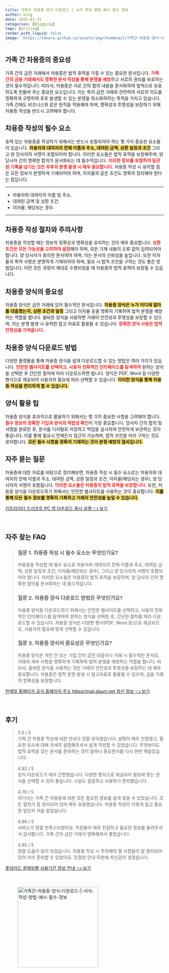 ```yaml
---
title: 가족간 차용증 양식 다운로드 | 서식 작성 방법 예시 필수 정보
author: bing
date: 2025-01-31
categories: [Blogging]
tags: [writing]
render_with_liquid: false
image: 'https://24nara.github.io/assets/img/thumbnail/가족간-차용증-양식-다운로드-|-서식-작성-방법-예시-필수-정보.webp'
---
```



<h2 id='가족_간_차용증의_중요성'>가족 간 차용증의 중요성</h2>

<p>가족 간의 금전 거래에서 차용증은 법적 효력을 가질 수 있는 중요한 문서입니다. <b><span style="color: #ee2323;">가족 간의 금융 거래에서도 명확한 문서 작성을 통해 분쟁을 예방</span></b>하고 서로의 권리를 보호하는 것이 필수적입니다. 따라서, 차용증은 서로 간의 합의 내용을 문서화하여 법적으로 유효하도록 만들어 주는 중요한 요소입니다. 이는 특히 금전 거래와 관련하여 서로의 의도를 명확하게 규명하여 추후 발생할 수 있는 분쟁을 최소화하려는 목적을 가지고 있습니다. 가족 간에도 비즈니스와 같은 원칙을 적용해야 하며, 명확성과 투명성을 보장하기 위해 차용증 작성을 반드시 고려해야 합니다.</p>

<h2 id='차용증_작성의_필수_요소'>차용증 작성의 필수 요소</h2>

<p>효력 있는 차용증을 작성하기 위해서는 반드시 포함되어야 하는 몇 가지 중요한 요소들이 있습니다. <b><span style="background-color: #ffe066;">차용자와 대여자의 전체 이름과 주소, 대여된 금액, 상환 일정과 조건</span></b> 그리고 양 당사자의 서명이 포함되어야 합니다. 이러한 요소들은 법적 효력을 보장해주며, 양 당사자 간의 명확한 합의가 문서화되는 데 필수적입니다. <b><span style="color: #ee2323;">이러한 정보를 포함하여 일관된 기록을 남기는 것은 추후의 분쟁 발생 시 매우 중요합니다.</span></b> 차용증 작성 시 유의할 점은 모든 정보가 분명하게 기재되어야 하며, 이자율과 같은 조건도 명확히 정리해야 한다는 점입니다.</p>

<hr />

<ul>
    <li>차용자와 대여자의 이름 및 주소.</li>
    <li>대여된 금액 및 상환 조건.</li>
    <li>이자율, 해당되는 경우.</li>
</ul>

<hr />

<h2 id='차용증_작성_절차와_주의사항'>차용증 작성 절차와 주의사항</h2>

<p>차용증을 작성할 때는 정보의 정확성과 명확성을 유지하는 것이 매우 중요합니다. <b><span style="color: #ee2323;">상환 조건은 모든 가능성을 고려하여 설정</span></b>해야 하며, 모든 기재 내용이 오류 없이 입력되어야 합니다. 양 당사자가 동의한 문서여야 하며, 이는 문서의 신뢰성을 높입니다. 또한 이자율과 특약 사항은 분명하게 기재되어야 하며, 필요 시 법적 조언을 구하는 것도 좋은 방법입니다. 이런 모든 과정이 제대로 수행되었을 때 차용증의 법적 효력이 보장될 수 있습니다.</p>

<h2 id='차용증_양식의_중요성'>차용증 양식의 중요성</h2>

<p>차용증 양식은 금전 거래에 있어 필수적인 문서입니다. <b><span style="background-color: #ffe066;">차용증 양식은 누가 어디에 얼마를 대출했는지, 상환 조건과 일정</span></b> 그리고 이자율 등을 명확히 기록하여 법적 분쟁을 예방하는 역할을 합니다. 올바른 양식을 사용하면 거래의 안전성과 투명성을 보장할 수 있으며, 이는 분쟁 발생 시 유력한 참고 자료로 활용될 수 있습니다. <b><span style="color: #ee2323;">정확한 양식 사용은 법적 안정성을 가져옵니다.</span></b></p>

<h2 id='차용증_양식_다운로드_방법'>차용증 양식 다운로드 방법</h2>

<p>다양한 플랫폼을 통해 차용증 양식을 쉽게 다운로드할 수 있는 방법은 여러 가지가 있습니다. <b><span style="color: #ee2323;">안전한 웹사이트를 선택하고, 사용자 친화적인 인터페이스를 탐색하여</span></b> 원하는 양식을 선택한 후 간단한 절차에 따라 다운로드하면 됩니다. 양식은 PDF, Word 등 다양한 형식으로 제공되어 사용자의 필요에 따라 선택할 수 있습니다. <b><span style="background-color: #ffe066;">이러한 양식을 통해 차용증 작성을 편리하게 할 수 있습니다.</span></b></p>

<h2 id='양식_활용_팁'>양식 활용 팁</h2>

<p>차용증 양식을 효과적으로 활용하기 위해서는 몇 가지 중요한 사항을 고려해야 합니다. <b><span style="color: #ee2323;">필수 정보의 정확한 기입과 양식의 적법성 확인</span></b>이 가장 중요합니다. 당사자 간의 합의 및 서명을 완료한 후, 문서를 디지털로 저장하고 백업을 실시하여 안전하게 보관하는 것이 좋습니다. 이를 통해 필요시 언제든지 접근이 가능하며, 법적 조언을 미리 구하는 것도 유익합니다. <b><span style="background-color: #ffe066;">모든 필수 사항을 정확히 기재하는 것이 분쟁 예방의 열쇠입니다.</span></b></p>

<h2 id='자주_묻는_질문'>자주 묻는 질문</h2>

<p>차용증에 대한 자료를 바탕으로 정리해보면, 차용증 작성 시 필수 요소로는 차용자와 대여자의 전체 이름과 주소, 대여된 금액, 상환 일정과 조건, 이자율(해당되는 경우), 양 당사자의 서명이 포함됩니다. <b><span style="color: #ee2323;">이러한 요소들은 차용증의 법적 효력을 보장합니다.</span></b> 또한, 차용증 양식을 다운로드하기 위해서는 안전한 웹사이트를 사용하는 것이 중요합니다. <b><span style="background-color: #ffe066;">이를 통해 모든 필수 정보를 명확히 기록하고 거래의 안전성을 높일 수 있습니다.</span></b></p>


<p><a class="click-button" title="카트라이더 드리프트 PC 앱 다운로드 즉시 실행" href="https://24nara.github.io/posts/%EC%B9%B4%ED%8A%B8%EB%9D%BC%EC%9D%B4%EB%8D%94-%EB%93%9C%EB%A6%AC%ED%94%84%ED%8A%B8-PC-%EC%95%B1-%EB%8B%A4%EC%9A%B4%EB%A1%9C%EB%93%9C-%EC%A6%89%EC%8B%9C-%EC%8B%A4%ED%96%89/" rel="dofollow">카트라이더 드리프트 PC 앱 다운로드 즉시 실행 👈 보기</a></p><br>
<h2 id='자주_찾는_FAQ'>자주 찾는 FAQ</h2>
<div itemscope="" itemtype="https://schema.org/FAQPage"> 
<blockquote> 
<div itemscope="" itemprop="mainEntity" itemtype="https://schema.org/Question"> 
<h3 itemprop="name">질문 1. 차용증 작성 시 필수 요소는 무엇인가요?</h3> 
<div itemscope="" itemprop="acceptedAnswer" itemtype="https://schema.org/Answer"> 
<span itemprop="text"> 
<p>차용증을 작성할 때 필수 요소로 차용자와 대여자의 전체 이름과 주소, 대여된 금액, 상환 일정과 조건, 이자율(해당되는 경우), 그리고 양 당사자의 서명이 포함되어야 합니다. 이러한 요소들은 차용증의 법적 효력을 보장하며, 양 당사자 간의 명확한 합의를 문서화하는 데 필수적입니다.</p> 
</span> 
</div> 
</div> 

<div itemscope="" itemprop="mainEntity" itemtype="https://schema.org/Question"> 
<h3 itemprop="name">질문 2. 차용증 양식 다운로드 방법은 무엇인가요?</h3> 
<div itemscope="" itemprop="acceptedAnswer" itemtype="https://schema.org/Answer"> 
<span itemprop="text"> 
<p>차용증 양식을 다운로드하기 위해서는 안전한 웹사이트를 선택하고, 사용자 친화적인 인터페이스를 탐색하여 원하는 양식을 선택한 후, 간단한 절차를 따라 다운로드할 수 있습니다. 차용증 양식은 다양한 형식(PDF, Word 등)으로 제공되므로, 사용자의 필요에 맞게 선택할 수 있습니다.</p> 
</span> 
</div> 
</div> 

<div itemscope="" itemprop="mainEntity" itemtype="https://schema.org/Question"> 
<h3 itemprop="name">질문 3. 차용증 양식의 중요성은 무엇인가요?</h3> 
<div itemscope="" itemprop="acceptedAnswer" itemtype="https://schema.org/Answer"> 
<span itemprop="text"> 
<p>차용증 양식은 개인 간 또는 기업 간의 금전 대출이나 거래 시 필수적인 문서로, 거래의 세부 사항을 명확하게 기록하여 법적 분쟁을 예방하는 역할을 합니다. 따라서, 올바른 양식을 사용하는 것은 거래의 안전성과 투명성을 보장하는 데 매우 중요합니다. 차용증은 법적 분쟁 발생 시 참고자료로 활용될 수 있으며, 금융 거래의 명확성을 보장합니다.</p> 
</span> 
</div> 
</div> 

</blockquote> 
</div>
<p><a class="click-button" title="한메일 홈페이지 공식 홈페이지 주소 https//mail.daum.net 최신 정보" href="https://24nara.github.io/posts/%ED%95%9C%EB%A9%94%EC%9D%BC-%ED%99%88%ED%8E%98%EC%9D%B4%EC%A7%80-%EA%B3%B5%EC%8B%9D-%ED%99%88%ED%8E%98%EC%9D%B4%EC%A7%80-%EC%A3%BC%EC%86%8C-httpsmail.daum.net-%EC%B5%9C%EC%8B%A0-%EC%A0%95%EB%B3%B4/" rel="dofollow">한메일 홈페이지 공식 홈페이지 주소 https//mail.daum.net 최신 정보 👈 보기</a></p><br>
<h2 id='후기'>후기</h2>
<div itemscope itemtype="https://schema.org/Product">
  <blockquote>
  <div itemprop="review" itemscope itemtype="https://schema.org/Review">
      <div itemprop="reviewRating" itemscope itemtype="https://schema.org/Rating"> <span itemprop="ratingValue">5.0</span> / <span itemprop="bestRating">5</span> </div>
      <span itemprop="reviewBody">가족 간 차용증 작성에 대한 안내가 정말 유익했습니다. 설명이 매우 친절했고, 필요한 요소에 대해 자세히 설명해주셔서 쉽게 작성할 수 있었습니다. 무엇보다도 법적 효력을 갖는 문서를 준비하는 것이 얼마나 중요한지를 다시 한번 깨달았습니다.</span>
  </div>
  <br>
  <div itemprop="review" itemscope itemtype="https://schema.org/Review">
      <div itemprop="reviewRating" itemscope itemtype="https://schema.org/Rating"> <span itemprop="ratingValue">4.92</span> / <span itemprop="bestRating">5</span> </div>
      <span itemprop="reviewBody">양식 다운로드가 매우 간편했습니다. 다양한 형식으로 제공되어 필요에 맞는 양식을 선택할 수 있어 좋습니다. 시설도 깔끔하고 사용하기 편리했습니다.</span>
  </div>
  <br>
  <div itemprop="review" itemscope itemtype="https://schema.org/Review">
      <div itemprop="reviewRating" itemscope itemtype="https://schema.org/Rating"> <span itemprop="ratingValue">4.79</span> / <span itemprop="bestRating">5</span> </div>
      <span itemprop="reviewBody">여기서는 가족 간 차용증에 대한 모든 필요한 정보를 쉽게 찾을 수 있었습니다. 모든 절차가 잘 정리되어 있어 매우 유용했습니다. 차용증 작성이 이렇게 쉽고 중요한 일인지 처음 알았습니다.</span>
  </div>
  <br>
  <div itemprop="review" itemscope itemtype="https://schema.org/Review">
      <div itemprop="reviewRating" itemscope itemtype="https://schema.org/Rating"> <span itemprop="ratingValue">4.96</span> / <span itemprop="bestRating">5</span> </div>
      <span itemprop="reviewBody">서비스가 정말 만족스러웠어요. 직원들이 매우 친절하고 필요한 정보를 돌려주셔서 감사합니다. 가족 간의 금전 거래가 명확해져서 좋았습니다.</span>
  </div>
  <br>
  <div itemprop="review" itemscope itemtype="https://schema.org/Review">
      <div itemprop="reviewRating" itemscope itemtype="https://schema.org/Rating"> <span itemprop="ratingValue">4.95</span> / <span itemprop="bestRating">5</span> </div>
      <span itemprop="reviewBody">정말 도움이 많이 되었습니다. 차용증 작성 시 주의해야 할 사항들이 잘 정리되어 있어 미리 준비할 수 있었어요. 친절한 안내 덕분에 자신감이 생겼습니다.</span>
  </div>
  </blockquote>
</div>
<p><a class="click-button" title="롯데카드 결제일별 사용기간 정보 안내" href="https://24nara.github.io/posts/%EB%A1%AF%EB%8D%B0%EC%B9%B4%EB%93%9C-%EA%B2%B0%EC%A0%9C%EC%9D%BC%EB%B3%84-%EC%82%AC%EC%9A%A9%EA%B8%B0%EA%B0%84-%EC%A0%95%EB%B3%B4-%EC%95%88%EB%82%B4/" rel="dofollow">롯데카드 결제일별 사용기간 정보 안내 👈 보기</a></p><br>
<figure class="image"><img src="https://24nara.github.io/assets/img/thumbnail/가족간-차용증-양식-다운로드-|-서식-작성-방법-예시-필수-정보.webp" alt="가족간-차용증-양식-다운로드-|-서식-작성-방법-예시-필수-정보" width="256" height="256"></figure>